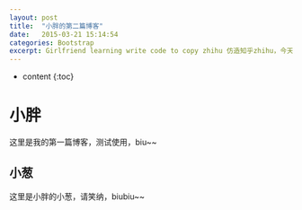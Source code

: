 ```yaml
---
layout: post
title:  "小胖的第二篇博客"
date:   2015-03-21 15:14:54
categories: Bootstrap
excerpt: Girlfriend learning write code to copy zhihu 仿造知乎zhihu，今天教女朋友编程，仿造知乎做了一个页面，使用了bootstrap, html, css
---
```


* content
{:toc}




# 小胖
  这里是我的第一篇博客，测试使用，biu~~
## 小葱
  这里是小胖的小葱，请笑纳，biubiu~~


<br>
<br>



